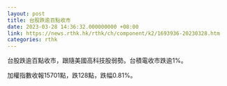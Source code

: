 ```yaml
---
layout: post
title: 台股跌逾百點收市
date: 2023-03-28 14:36:32.000000000 +08:00
link: https://news.rthk.hk/rthk/ch/component/k2/1693936-20230328.htm
categories: rthk
---
```


台股跌逾百點收市，跟隨美國高科技股弱勢。台積電收市跌逾1%。

加權指數收報15701點，跌128點，跌幅0.81%。
